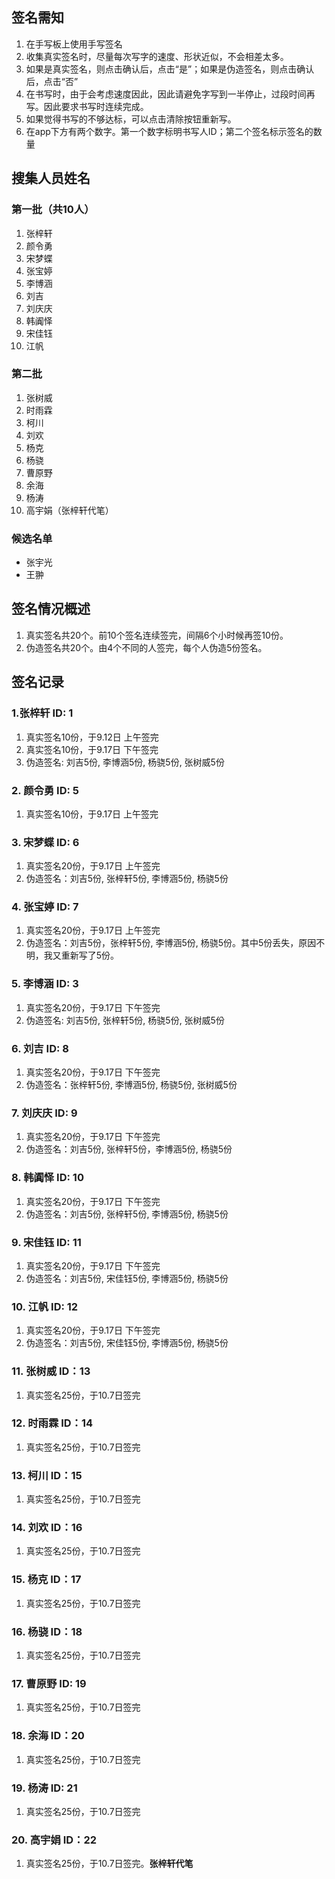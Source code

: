 ## 签名需知
1. 在手写板上使用手写签名
2. 收集真实签名时，尽量每次写字的速度、形状近似，不会相差太多。
3. 如果是真实签名，则点击确认后，点击“是”；如果是伪造签名，则点击确认后，点击“否”
4. 在书写时，由于会考虑速度因此，因此请避免字写到一半停止，过段时间再写。因此要求书写时连续完成。
5. 如果觉得书写的不够达标，可以点击清除按钮重新写。
6. 在app下方有两个数字。第一个数字标明书写人ID；第二个签名标示签名的数量

## 搜集人员姓名
### 第一批（共10人）
1. 张梓轩
2. 颜令勇
3. 宋梦蝶
4. 张宝婷
5. 李博涵
6. 刘吉
7. 刘庆庆
8. 韩阗怿
9. 宋佳钰
10. 江帆

### 第二批
1. 张树威
2. 时雨霖
3. 柯川
4. 刘欢
5. 杨克
6. 杨骁
7. 曹原野
8. 余海
9. 杨涛
10. 高宇娟（张梓轩代笔）

### 候选名单
* 张宇光
* 王翀

## 签名情况概述
1. 真实签名共20个。前10个签名连续签完，间隔6个小时候再签10份。
2. 伪造签名共20个。由4个不同的人签完，每个人伪造5份签名。

## 签名记录
### 1.张梓轩 ID: 1
1. 真实签名10份，于9.12日 上午签完
2. 真实签名10份，于9.17日 下午签完
3. 伪造签名: 刘吉5份, 李博涵5份, 杨骁5份, 张树威5份

### 2. 颜令勇 ID: 5
1. 真实签名10份，于9.17日 上午签完

### 3. 宋梦蝶 ID: 6
1. 真实签名20份，于9.17日 上午签完
3. 伪造签名：刘吉5份, 张梓轩5份, 李博涵5份, 杨骁5份

### 4. 张宝婷 ID: 7
1. 真实签名20份，于9.17日 上午签完
3. 伪造签名：刘吉5份，张梓轩5份, 李博涵5份, 杨骁5份。其中5份丢失，原因不明，我又重新写了5份。

### 5. 李博涵 ID: 3
1. 真实签名20份，于9.17日 下午签完
2. 伪造签名: 刘吉5份, 张梓轩5份, 杨骁5份, 张树威5份

### 6. 刘吉 ID: 8
1. 真实签名20份，于9.17日 下午签完
2. 伪造签名：张梓轩5份, 李博涵5份, 杨骁5份, 张树威5份

### 7. 刘庆庆 ID: 9
1. 真实签名20份，于9.17日 下午签完
2. 伪造签名：刘吉5份, 张梓轩5份，李博涵5份, 杨骁5份

### 8. 韩阗怿 ID: 10
1. 真实签名20份，于9.17日 下午签完
2. 伪造签名：刘吉5份, 张梓轩5份, 李博涵5份, 杨骁5份

### 9. 宋佳钰 ID: 11
1. 真实签名20份，于9.17日 下午签完
2. 伪造签名：刘吉5份, 宋佳钰5份, 李博涵5份, 杨骁5份

### 10. 江帆 ID: 12
1. 真实签名20份，于9.17日 下午签完
2. 伪造签名：刘吉5份, 宋佳钰5份, 李博涵5份, 杨骁5份

### 11. 张树威 ID：13
1. 真实签名25份，于10.7日签完

### 12. 时雨霖 ID：14
1. 真实签名25份，于10.7日签完

### 13. 柯川 ID：15
1. 真实签名25份，于10.7日签完 

### 14. 刘欢 ID：16
1. 真实签名25份，于10.7日签完

### 15. 杨克 ID：17
1. 真实签名25份，于10.7日签完

### 16. 杨骁 ID：18
1. 真实签名25份，于10.7日签完

### 17. 曹原野 ID: 19
1. 真实签名25份，于10.7日签完

### 18. 余海 ID：20
1. 真实签名25份，于10.7日签完

### 19. 杨涛 ID: 21
1. 真实签名25份，于10.7日签完

### 20. 高宇娟 ID：22
1. 真实签名25份，于10.7日签完。**张梓轩代笔**
